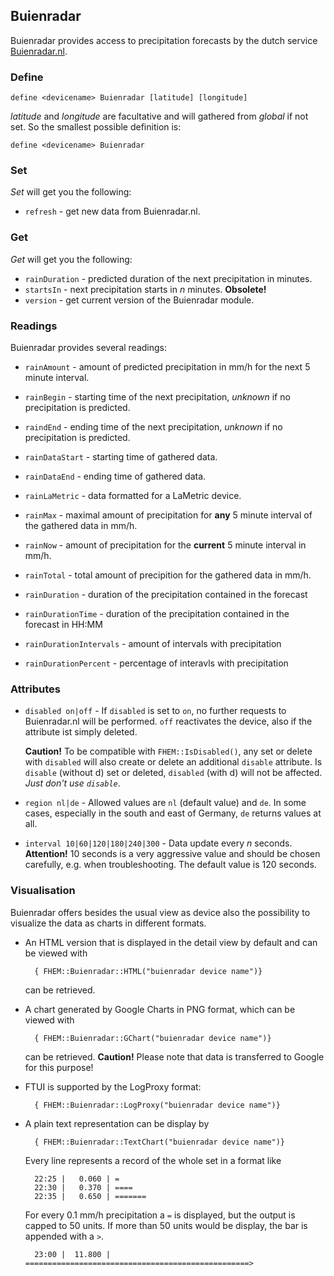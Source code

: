 <a name="Buienradar" />

## Buienradar
Buienradar provides access to precipitation forecasts by the dutch service [Buienradar.nl](https://www.buienradar.nl).

<span id="Buienradardefine"></span>
### Define
    define <devicename> Buienradar [latitude] [longitude]

<var>latitude</var> and <var>longitude</var> are facultative and will gathered from <var>global</var> if not set.
So the smallest possible definition is:

    define <devicename> Buienradar
  
<span id="Buienradarset" />  

### Set
<var>Set</var> will get you the following:

* ``refresh``       - get new data from Buienradar.nl.

<span id="Buienradarget" />  

### Get
<var>Get</var> will get you the following:

* ``rainDuration``  - predicted duration of the next precipitation in minutes.
* ``startsIn``      - next precipitation starts in <var>n</var> minutes. **Obsolete!**
* ``version``       - get current version of the Buienradar module.

<span id="Buienradarreadings" />  

### Readings
Buienradar provides several readings:

* ``rainAmount``            - amount of predicted precipitation in mm/h for the next 5 minute interval.

* ``rainBegin``             - starting time of the next precipitation, <var>unknown</var> if no precipitation is predicted.

* ``raindEnd``              - ending time of the next precipitation, <var>unknown</var> if no precipitation is predicted.

* ``rainDataStart``         - starting time of gathered data.

* ``rainDataEnd``           - ending time of gathered data.

* ``rainLaMetric``          - data formatted for a LaMetric device.

* ``rainMax``               - maximal amount of precipitation for **any** 5 minute interval of the gathered data in mm/h.

* ``rainNow``               - amount of precipitation for the **current** 5 minute interval in mm/h.

* ``rainTotal``             - total amount of precipition for the gathered data in mm/h.

* ``rainDuration``          - duration of the precipitation contained in the forecast

* ``rainDurationTime``      - duration of the precipitation contained in the forecast in HH:MM

* ``rainDurationIntervals`` - amount of intervals with precipitation

* ``rainDurationPercent``   - percentage of interavls with precipitation

<span id="Buienradarattr" />

### Attributes
* <a name="disabled"></a> ``disabled on|off``   - If ``disabled`` is set to `on`, no further requests to Buienradar.nl will be performed. ``off`` reactivates the device, also if the attribute ist simply deleted.

    **Caution!** To be compatible with `FHEM::IsDisabled()`, any set or delete with `disabled` will also create or delete an additional `disable` attribute. Is `disable` (without d) set or deleted, `disabled` (with d) will not be affected. _Just don't use `disable`_.

* <a name="region"></a> ``region nl|de`` - Allowed values are ``nl`` (default value) and ``de``. In some cases, especially in the south and east of Germany, ``de`` returns values at all.

* <a name="interval"></a> ``interval 10|60|120|180|240|300`` - Data update every <var>n</var> seconds. **Attention!** 10 seconds is a very aggressive value and should be chosen carefully,  <abbr>e.g.</abbr> when troubleshooting. The default value is 120 seconds.  

### Visualisation
Buienradar offers besides the usual view as device also the possibility to visualize the data as charts in different formats.
* An HTML version that is displayed in the detail view by default and can be viewed with 
    
        { FHEM::Buienradar::HTML("buienradar device name")}

    can be retrieved.
    
* A chart generated by Google Charts in <abbr>PNG</abbr> format, which can be viewed with

        { FHEM::Buienradar::GChart("buienradar device name")}
        
    can be retrieved. **Caution!** Please note that data is transferred to Google for this purpose!
    
* <abbr>FTUI</abbr> is supported by the  LogProxy format:

        { FHEM::Buienradar::LogProxy("buienradar device name")}
        
* A plain text representation can be display by

        { FHEM::Buienradar::TextChart("buienradar device name")}
        
    Every line represents a record of the whole set in a format like
    
        22:25 |   0.060 | =
        22:30 |   0.370 | ====
        22:35 |   0.650 | =======
        
    For every 0.1 mm/h precipitation a ``=`` is displayed, but the output is capped to 50 units. If more than 50 units
    would be display, the bar is appended with a ``>``.
    
        23:00 |  11.800 | ==================================================>